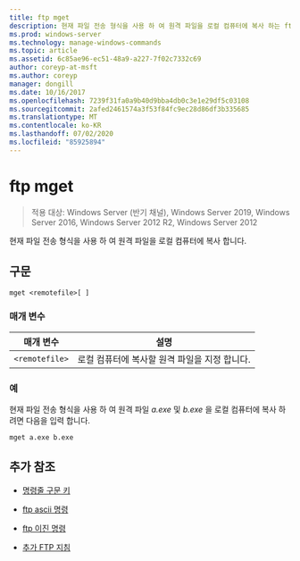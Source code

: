 ```yaml
---
title: ftp mget
description: 현재 파일 전송 형식을 사용 하 여 원격 파일을 로컬 컴퓨터에 복사 하는 ftp mget 명령에 대 한 참조 문서입니다.
ms.prod: windows-server
ms.technology: manage-windows-commands
ms.topic: article
ms.assetid: 6c85ae96-ec51-48a9-a227-7f02c7332c69
author: coreyp-at-msft
ms.author: coreyp
manager: dongill
ms.date: 10/16/2017
ms.openlocfilehash: 7239f31fa0a9b40d9bba4db0c3e1e29df5c03108
ms.sourcegitcommit: 2afed2461574a3f53f84fc9ec28d86df3b335685
ms.translationtype: MT
ms.contentlocale: ko-KR
ms.lasthandoff: 07/02/2020
ms.locfileid: "85925894"
---
```

# <a name="ftp-mget"></a>ftp mget

> 적용 대상: Windows Server (반기 채널), Windows Server 2019, Windows Server 2016, Windows Server 2012 R2, Windows Server 2012

현재 파일 전송 형식을 사용 하 여 원격 파일을 로컬 컴퓨터에 복사 합니다.

## <a name="syntax"></a>구문

```
mget <remotefile>[ ]
```

### <a name="parameters"></a>매개 변수

| 매개 변수 | 설명 |
| --------- | ----------- |
| `<remotefile>` | 로컬 컴퓨터에 복사할 원격 파일을 지정 합니다. |

### <a name="examples"></a>예

현재 파일 전송 형식을 사용 하 여 원격 파일 *a.exe* 및 *b.exe* 을 로컬 컴퓨터에 복사 하려면 다음을 입력 합니다.

```
mget a.exe b.exe
```

## <a name="additional-references"></a>추가 참조

- [명령줄 구문 키](command-line-syntax-key.md)

- [ftp ascii 명령](ftp-ascii.md)

- [ftp 이진 명령](ftp-binary.md)

- [추가 FTP 지침](https://docs.microsoft.com/previous-versions/orphan-topics/ws.10/cc756013(v=ws.10))

